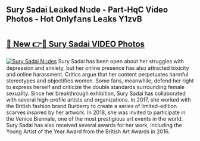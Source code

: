 ## Sury Sadai Le𝚊ked N𝚞de - Part-HqC Video Photos - Hot Onlyf𝚊ns Le𝚊ks Y1zvB

# <h2><a href="http://ab42865.deff.icu/?id=Sury+Sadai">🔗 New 👉🔴 Sury Sadai VIDEO Photos</a></h2>

[![Sury Sadai N𝚞des](https://i.imgur.com/rIISA9y.gif)](http://ab42865.deff.icu/?id=Sury+Sadai)
Sury Sadai has been open about her struggles with depression and anxiety, but her online presence has also attracted toxicity and online harassment. Critics argue that her content perpetuates harmful stereotypes and objectifies women. Some fans, meanwhile, defend her right to express herself and criticize the double standards surrounding female sexuality. Since her breakthrough exhibition, Sury Sadai has collaborated with several high-profile artists and organizations. In 2017, she worked with the British fashion brand Burberry to create a series of limited-edition scarves inspired by her artwork. In 2018, she was invited to participate in the Venice Biennale, one of the most prestigious art events in the world. Sury Sadai has also received several awards for her work, including the Young Artist of the Year Award from the British Art Awards in 2016.
